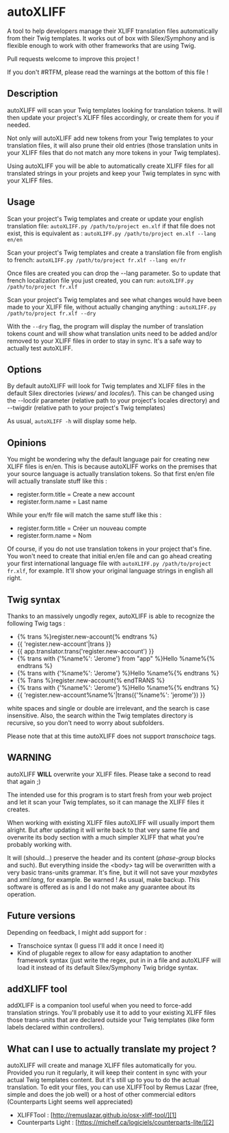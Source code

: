 # autoXLIFF
A tool to help developers manage their XLIFF translation files automatically from their Twig templates. It works out of box with Silex/Symphony and is flexible enough to work with other frameworks that are using Twig.

Pull requests welcome to improve this project !

If you don't #RTFM, please read the warnings at the bottom of this file !

## Description
autoXLIFF will scan your Twig templates looking for translation tokens. It will then update your project's XLIFF files accordingly, or create them for you if needed.

Not only will autoXLIFF add new tokens from your Twig templates to your translation files, it will also prune their old entries (those translation units in your XLIFF files that do not match any more tokens in your Twig templates).

Using autoXLIFF you will be able to automatically create XLIFF files for all translated strings in your projets and keep your Twig templates in sync with your XLIFF files.

## Usage
Scan your project's Twig templates and create or update your english translation file:
`autoXLIFF.py /path/to/project en.xlf`
if that file does not exist, this is equivalent as :
`autoXLIFF.py /path/to/project en.xlf --lang en/en`

Scan your project's Twig templates and create a translation file from english to french:
`autoXLIFF.py /path/to/project fr.xlf --lang en/fr`

Once files are created you can drop the --lang parameter. So to update that french localization file you just created, you can run:
`autoXLIFF.py /path/to/project fr.xlf`

Scan your project's Twig templates and see what changes would have been made to your XLIFF file, without actually changing anything :
`autoXLIFF.py /path/to/project fr.xlf --dry`

With the `--dry` flag, the program will display the number of translation tokens count and will show what translation units need to be added and/or removed to your XLIFF files in order to stay in sync. It's a safe way to actually test autoXLIFF.

## Options
By default autoXLIFF will look for Twig templates and XLIFF files in the default Silex directories (*views/* and *locales/*).
This can be changed using the --locdir parameter (relative path to your project's locales directory) and --twigdir (relative path to your project's Twig templates)

As usual, `autoXLIFF -h` will display some help.

## Opinions
You might be wondering why the default language pair for creating new XLIFF files is en/en. This is because autoXLIFF works on the premises that your source language is actually translation tokens.
So that first en/en file will actually translate stuff like this :
* register.form.title = Create a new account
* register.form.name = Last name

While your en/fr file will match the same stuff like this :
* register.form.title = Créer un nouveau compte
* register.form.name = Nom

Of course, if you do not use translation tokens in your project that's fine. You won't need to create that initial en/en file and can go ahead creating your first international language file with `autoXLIFF.py /path/to/project fr.xlf`, for example. It'll show your original language strings in english all right.

## Twig syntax
Thanks to an massively ungodly regex, autoXLIFF is able to recognize the following Twig tags :
* {% trans %}register.new-account{% endtrans %}
* {{ 'register.new-account'|trans }}
* {{ app.translator.trans('register.new-account') }}
* {% trans with {'%name%': 'Jerome'} from "app" %}Hello %name%{% endtrans %}
* {% trans with {'%name%': 'Jerome'} %}Hello %name%{% endtrans %}
* {% Trans %}register.new-account{% endTRANS %}
* {% trans with {'%name%': 'Jerome'} %}Hello %name%{% endtrans %}
* {{ 'register.new-account%name%'|trans({'%name%': 'jerome'}) }}

white spaces and single or double are irrelevant, and the search is case insensitive. Also, the search within the Twig templates directory is recursive, so you don't need to worry about subfolders.

Please note that at this time autoXLIFF does not support *transchoice* tags.

## WARNING
autoXLIFF **WILL** overwrite your XLIFF files. Please take a second to read that again ;)

The intended use for this program is to start fresh from your web project and let it scan your Twig templates, so it can manage the XLIFF files it creates.

When working with existing XLIFF files autoXLIFF will usually import them alright. But after updating it will write back to that very same file and overwrite its body section with a much simpler XLIFF that what you're probably working with.

It will (should...) preserve the header and its content (*phase-group* blocks and such). But everything inside the \<body\> tag will be overwritten with a very basic trans-units grammar. It's fine, but it will not save your *maxbytes* and *xml:lang*, for example. Be warned !
As usual, make backup. This software is offered as is and I do not make any guarantee about its operation.

## Future versions
Depending on feedback, I might add support for :
- Transchoice syntax (I guess I'll add it once I need it)
- Kind of plugable regex to allow for easy adaptation to another framework syntax (just write the regex, put in in a file and autoXLIFF will load it instead of its default Silex/Symphony Twig bridge syntax.

## addXLIFF tool
addXLIFF is a companion tool useful when you need to force-add translation strings. You'll probably use it to add to your existing XLIFF files those trans-units that are declared outside your Twig templates (like form labels declared within controllers).

## What can I use to actually translate my project ?
autoXLIFF will create and manage XLIFF files automatically for you. Provided you run it regularly, it will keep their content in sync with your actual Twig templates content.
But it's still up to you to do the actual translation. To edit your files, you can use XLIFFTool by Remus Lazar (free, simple and does the job well) or a host of other commercial editors (Counterparts Light seems well appreciated)

* XLIFFTool : [http://remuslazar.github.io/osx-xliff-tool/][1]
* Counterparts Light : [https://michelf.ca/logiciels/counterparts-lite/][2]

[1]:	http://remuslazar.github.io/osx-xliff-tool/
[2]:	https://michelf.ca/logiciels/counterparts-lite/
